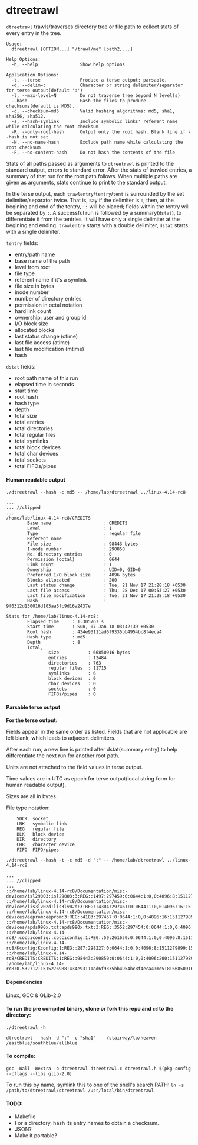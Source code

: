 # dtreetrawl

`dtreetrawl` trawls/traverses directory tree or file path to collect stats of every entry in the tree.

```
Usage:
  dtreetrawl [OPTION...] "/trawl/me" [path2,...]

Help Options:
  -h, --help                Show help options

Application Options:
  -t, --terse               Produce a terse output; parsable.
  -d, --delim=:             Character or string delimiter/separator for terse output(default ':')
  -l, --max-level=N         Do not traverse tree beyond N level(s)
  --hash                    Hash the files to produce checksums(default is MD5).
  -c, --checksum=md5        Valid hashing algorithms: md5, sha1, sha256, sha512.
  -s, --hash-symlink        Include symbolic links' referent name while calculating the root checksum
  -R, --only-root-hash      Output only the root hash. Blank line if --hash is not set
  -N, --no-name-hash        Exclude path name while calculating the root checksum
  -F, --no-content-hash     Do not hash the contents of the file
```

Stats of all paths passed as arguments to `dtreetrawl` is printed to the standard output, errors to standard error.
After the stats of trawled entries, a summary of that run for the root path follows. When multiple paths are given as arguments, stats continue to print to the standard output.

In the terse output, each `trawlentry`/`tentry`/`tent` is surrounded by the set delimiter/separator twice. That is, say if the delimiter is `:`, then, at the begining and end of the tentry, `::` will be placed; fields within the tentry will be separated by `:`. A successful run is followed by a summary(`dstat`), to differentiate it from the tentries, it will have only a single delimiter at the begining and ending. `trawlentry` starts with a double delimiter, `dstat` starts with a single delimiter.

`tentry` fields:

 - entry/path name
 - base name of the path
 - level from root
 - file type
 - referent name if it's a symlink
 - file size in bytes
 - inode number
 - number of directory entries
 - permission in octal notation
 - hard link count
 - ownership: user and group id
 - I/O block size
 - allocated blocks
 - last status change (ctime)
 - last file access (atime)
 - last file modification (mtime)
 - hash

`dstat` fields:

 - root path name of this run
 - elapsed time in seconds
 - start time
 - root hash
 - hash type
 - depth
 - total size
 - total entries
 - total directories
 - total regular files
 - total symlinks
 - total block devices
 - total char devices
 - total sockets
 - total FIFOs/pipes

#### Human readable output

`./dtreetrawl --hash -c md5 -- /home/lab/dtreetrawl ../linux-4.14-rc8`
```
...
... //clipped
...
/home/lab/linux-4.14-rc8/CREDITS
        Base name                    : CREDITS
        Level                        : 1
        Type                         : regular file
        Referent name                :
        File size                    : 98443 bytes
        I-node number                : 290850
        No. directory entries        : 0
        Permission (octal)           : 0644
        Link count                   : 1
        Ownership                    : UID=0, GID=0
        Preferred I/O block size     : 4096 bytes
        Blocks allocated             : 200
        Last status change           : Tue, 21 Nov 17 21:28:18 +0530
        Last file access             : Thu, 28 Dec 17 00:53:27 +0530
        Last file modification       : Tue, 21 Nov 17 21:28:18 +0530
        Hash                         : 9f0312d130016d103aa5fc9d16a2437e

Stats for /home/lab/linux-4.14-rc8:
        Elapsed time     : 1.305767 s
        Start time       : Sun, 07 Jan 18 03:42:39 +0530
        Root hash        : 434e93111ad6f9335bb4954bc8f4eca4
        Hash type        : md5
        Depth            : 8
        Total,
                size           : 66850916 bytes
                entries        : 12484
                directories    : 763
                regular files  : 11715
                symlinks       : 6
                block devices  : 0
                char devices   : 0
                sockets        : 0
                FIFOs/pipes    : 0
```
#### Parsable terse output

__For the terse output:__

Fields appear in the same order as listed. Fields that are not applicable are left blank, which leads to adjacent delimiters.

After each run, a new line is printed after dstat(summary entry) to help differentiate the next run for another root path.

Units are not attached to the field values in terse output.

Time values are in UTC as epoch for terse output(local string form for human readable output).

Sizes are all in bytes.

File type notation:

        SOCK  socket
        LNK   symbolic link
        REG   regular file
        BLK   block device
        DIR   directory
        CHR   character device
        FIFO  FIFO/pipes



`./dtreetrawl --hash -t -c md5 -d ":" -- /home/lab/dtreetrawl ../linux-4.14-rc8`
```
...
... //clipped
...
::/home/lab/linux-4.14-rc8/Documentation/misc-devices/isl29003:isl29003:3:REG::1497:297459:0:0644:1:0,0:4096:8:1511279899:1514402607:1511279899:fa7521a2e480f8c623f445a1068264a3::
::/home/lab/linux-4.14-rc8/Documentation/misc-devices/lis3lv02d:lis3lv02d:3:REG::4304:297461:0:0644:1:0,0:4096:16:1511279899:1514402607:1511279899:9a65535bd8f578f80538a0d2446cf571::
::/home/lab/linux-4.14-rc8/Documentation/misc-devices/eeprom:eeprom:3:REG::4183:297457:0:0644:1:0,0:4096:16:1511279899:1514402607:1511279899:06908861c5c16bf6f917a85704b8e316::
::/home/lab/linux-4.14-rc8/Documentation/misc-devices/apds990x.txt:apds990x.txt:3:REG::3552:297454:0:0644:1:0,0:4096:8:1511279899:1514402607:1511279899:567f9502ccf3cdb4a11a7779f72bbfe3::
::/home/lab/linux-4.14-rc8/.cocciconfig:.cocciconfig:1:REG::59:261650:0:0644:1:0,0:4096:8:1511279898:1514402607:1511279898:876b4d70fb8be5f6af3257cae6a9fa87::
::/home/lab/linux-4.14-rc8/Kconfig:Kconfig:1:REG::287:298227:0:0644:1:0,0:4096:8:1511279899:1514402607:1511279899:4d682367bedf5218ad52a2cdaf2ce2fc::
::/home/lab/linux-4.14-rc8/CREDITS:CREDITS:1:REG::98443:290850:0:0644:1:0,0:4096:200:1511279898:1514402607:1511279898:9f0312d130016d103aa5fc9d16a2437e::
:/home/lab/linux-4.14-rc8:0.532712:1515276988:434e93111ad6f9335bb4954bc8f4eca4:md5:8:66850916:12484:763:11715:6:0:0:0:0:

```


#### Dependencies
Linux, GCC & GLib-2.0

#### To run the pre compiled binary, clone or fork this repo and `cd` to the directory:
`./dtreetrawl -h`

```dtreetrawl --hash -d ":" -c "sha1" -- /stairway/to/heaven /eastblue/southblue/allblue```

#### To compile:
```gcc -Wall -Wextra -o dtreetrawl dtreetrawl.c dtreetrawl.h $(pkg-config --cflags --libs glib-2.0)```

To run this by name, symlink this to one of the shell's search PATH:
```ln -s /path/to/dtreetrawl/dtreetrawl /usr/local/bin/dtreetrawl```

#### TODO:
  - Makefile
  - For a directory, hash its entry names to obtain a checksum.
  - JSON?
  - Make it portable?
